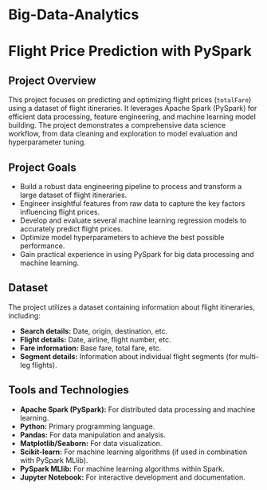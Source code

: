 # Big-Data-Analytics

# Flight Price Prediction with PySpark

## Project Overview

This project focuses on predicting and optimizing flight prices (`totalFare`) using a dataset of flight itineraries. It leverages Apache Spark (PySpark) for efficient data processing, feature engineering, and machine learning model building. The project demonstrates a comprehensive data science workflow, from data cleaning and exploration to model evaluation and hyperparameter tuning.

## Project Goals

*   Build a robust data engineering pipeline to process and transform a large dataset of flight itineraries.
*   Engineer insightful features from raw data to capture the key factors influencing flight prices.
*   Develop and evaluate several machine learning regression models to accurately predict flight prices.
*   Optimize model hyperparameters to achieve the best possible performance.
*   Gain practical experience in using PySpark for big data processing and machine learning.

## Dataset

The project utilizes a dataset containing information about flight itineraries, including:

*   **Search details:** Date, origin, destination, etc.
*   **Flight details:** Date, airline, flight number, etc.
*   **Fare information:** Base fare, total fare, etc.
*   **Segment details:** Information about individual flight segments (for multi-leg flights).

## Tools and Technologies

*   **Apache Spark (PySpark):** For distributed data processing and machine learning.
*   **Python:** Primary programming language.
*   **Pandas:** For data manipulation and analysis.
*   **Matplotlib/Seaborn:** For data visualization.
*   **Scikit-learn:** For machine learning algorithms (if used in combination with PySpark MLlib).
*   **PySpark MLlib:** For machine learning algorithms within Spark.
*   **Jupyter Notebook:** For interactive development and documentation.

